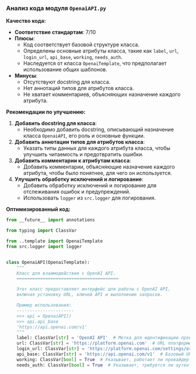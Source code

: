 ### **Анализ кода модуля `OpenaiAPI.py`**

**Качество кода:**

- **Соответствие стандартам**: 7/10
- **Плюсы**:
    - Код соответствует базовой структуре класса.
    - Определены основные атрибуты класса, такие как `label`, `url`, `login_url`, `api_base`, `working`, `needs_auth`.
    - Наследуется от класса `OpenaiTemplate`, что предполагает использование общих шаблонов.
- **Минусы**:
    - Отсутствуют docstring для класса.
    - Нет аннотаций типов для атрибутов класса.
    - Не хватает комментариев, объясняющих назначение каждого атрибута.

**Рекомендации по улучшению:**

1. **Добавить docstring для класса**:
    - Необходимо добавить docstring, описывающий назначение класса `OpenaiAPI`, его роль и основные функции.
2. **Добавить аннотации типов для атрибутов класса**:
    - Указать типы данных для каждого атрибута класса, чтобы улучшить читаемость и предотвратить ошибки.
3. **Добавить комментарии к атрибутам класса**:
    - Добавить комментарии, объясняющие назначение каждого атрибута, чтобы было понятнее, для чего он используется.
4. **Улучшить обработку исключений и логирование**:
    - Добавить обработку исключений и логирование для отслеживания ошибок и предупреждений.
    - Использовать `logger` из `src.logger` для логирования.

**Оптимизированный код:**

```python
from __future__ import annotations

from typing import ClassVar

from ..template import OpenaiTemplate
from src.logger import logger


class OpenaiAPI(OpenaiTemplate):
    """
    Класс для взаимодействия с OpenAI API.
    =======================================

    Этот класс предоставляет интерфейс для работы с OpenAI API,
    включая установку URL, ключей API и выполнение запросов.

    Пример использования:
    ----------------------
    >>> api = OpenaiAPI()
    >>> api.api_base
    'https://api.openai.com/v1'
    """
    label: ClassVar[str] = 'OpenAI API'  # Метка для идентификации провайдера
    url: ClassVar[str] = 'https://platform.openai.com'  # URL платформы OpenAI
    login_url: ClassVar[str] = 'https://platform.openai.com/settings/organization/api-keys'  # URL для получения API ключей
    api_base: ClassVar[str] = 'https://api.openai.com/v1'  # Базовый URL для API запросов
    working: ClassVar[bool] = True  # Указывает, работает ли провайдер в данный момент
    needs_auth: ClassVar[bool] = True  # Указывает, требуется ли аутентификация для использования провайдера